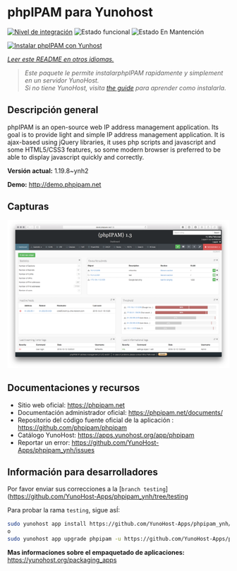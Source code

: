 <!--
Este archivo README esta generado automaticamente<https://github.com/YunoHost/apps/tree/master/tools/readme_generator>
No se debe editar a mano.
-->

# phpIPAM para Yunohost

[![Nivel de integración](https://dash.yunohost.org/integration/phpipam.svg)](https://dash.yunohost.org/appci/app/phpipam) ![Estado funcional](https://ci-apps.yunohost.org/ci/badges/phpipam.status.svg) ![Estado En Mantención](https://ci-apps.yunohost.org/ci/badges/phpipam.maintain.svg)

[![Instalar phpIPAM con Yunhost](https://install-app.yunohost.org/install-with-yunohost.svg)](https://install-app.yunohost.org/?app=phpipam)

*[Leer este README en otros idiomas.](./ALL_README.md)*

> *Este paquete le permite instalarphpIPAM rapidamente y simplement en un servidor YunoHost.*  
> *Si no tiene YunoHost, visita [the guide](https://yunohost.org/install) para aprender como instalarla.*

## Descripción general

phpIPAM is an open-source web IP address management application. Its goal is to provide light and simple IP address management application. It is ajax-based using jQuery libraries, it uses php scripts and javascript and some HTML5/CSS3 features, so some modern browser is preferred to be able to display javascript quickly and correctly.

**Versión actual:** 1.19.8~ynh2

**Demo:** <http://demo.phpipam.net>

## Capturas

![Captura de phpIPAM](./doc/screenshots/dashboard.png)

## Documentaciones y recursos

- Sitio web oficial: <https://phpipam.net>
- Documentación administrador oficial: <https://phpipam.net/documents/>
- Repositorio del código fuente oficial de la aplicación : <https://github.com/phpipam/phpipam>
- Catálogo YunoHost: <https://apps.yunohost.org/app/phpipam>
- Reportar un error: <https://github.com/YunoHost-Apps/phpipam_ynh/issues>

## Información para desarrolladores

Por favor enviar sus correcciones a la [`branch testing`](https://github.com/YunoHost-Apps/phpipam_ynh/tree/testing

Para probar la rama `testing`, sigue asÍ:

```bash
sudo yunohost app install https://github.com/YunoHost-Apps/phpipam_ynh/tree/testing --debug
o
sudo yunohost app upgrade phpipam -u https://github.com/YunoHost-Apps/phpipam_ynh/tree/testing --debug
```

**Mas informaciones sobre el empaquetado de aplicaciones:** <https://yunohost.org/packaging_apps>
